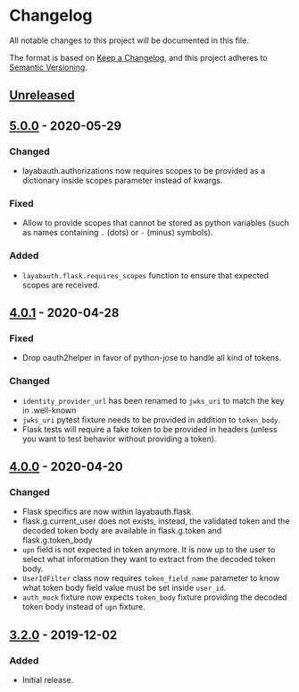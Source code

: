 # Changelog
All notable changes to this project will be documented in this file.

The format is based on [Keep a Changelog](https://keepachangelog.com/en/1.0.0/),
and this project adheres to [Semantic Versioning](https://semver.org/spec/v2.0.0.html).

## [Unreleased]

## [5.0.0] - 2020-05-29
### Changed
- layabauth.authorizations now requires scopes to be provided as a dictionary inside scopes parameter instead of kwargs.

### Fixed
- Allow to provide scopes that cannot be stored as python variables (such as names containing `.` (dots) or `-` (minus) symbols).

### Added
- `layabauth.flask.requires_scopes` function to ensure that expected scopes are received.

## [4.0.1] - 2020-04-28
### Fixed
- Drop oauth2helper in favor of python-jose to handle all kind of tokens.

### Changed
- `identity_provider_url` has been renamed to `jwks_uri` to match the key in .well-known
- `jwks_uri` pytest fixture needs to be provided in addition to `token_body`.
- Flask tests will require a fake token to be provided in headers (unless you want to test behavior without providing a token).

## [4.0.0] - 2020-04-20
### Changed
- Flask specifics are now within layabauth.flask.
- flask.g.current_user does not exists, instead, the validated token and the decoded token body are available in flask.g.token and flask.g.token_body
- `upn` field is not expected in token anymore. It is now up to the user to select what information they want to extract from the decoded token body.
- `UserIdFilter` class now requires `token_field_name` parameter to know what token body field value must be set inside `user_id`.
- `auth_mock` fixture now expects `token_body` fixture providing the decoded token body instead of `upn` fixture.

## [3.2.0] - 2019-12-02
### Added
- Initial release.

[Unreleased]: https://github.com/Colin-b/layabauth/compare/v5.0.0...HEAD
[5.0.0]: https://github.com/Colin-b/layabauth/compare/v4.0.1...v5.0.0
[4.0.1]: https://github.com/Colin-b/layabauth/compare/v4.0.0...v4.0.1
[4.0.0]: https://github.com/Colin-b/layabauth/compare/v3.2.0...v4.0.0
[3.2.0]: https://github.com/Colin-b/layabauth/releases/tag/v3.2.0

